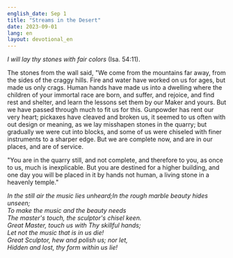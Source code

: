 ```yaml
---
english_date: Sep 1
title: "Streams in the Desert"
date: 2023-09-01
lang: en
layout: devotional_en
---
```





<p><em>I will lay thy stones with fair colors</em> (Isa. 54:11).

</p>

<p>The stones from the wall said, "We come from the mountains far away, from the sides of the craggy hills. Fire and water have worked on us for ages, but made us only crags. Human hands have made us into a dwelling where the children of your immortal race are born, and suffer, and rejoice, and find rest and shelter, and learn the lessons set them by our Maker and yours. But we have passed through much to fit us for this. Gunpowder has rent our very heart; pickaxes have cleaved and broken us, it seemed to us often with out design or meaning, as we lay misshapen stones in the quarry; but gradually we were cut into blocks, and some of us were chiseled with finer instruments to a sharper edge. But we are complete now, and are in our places, and are of service.

</p>

<p>"You are in the quarry still, and not complete, and therefore to you, as once to us, much is inexplicable. But you are destined for a higher building, and one day you will be placed in it by hands not human, a living stone in a heavenly temple."

</p>

<p><em>In the still air the music lies unheard;In the rough marble beauty hides unseen;<br/> To make the music and the beauty needs<br/> The master's touch, the sculptor's chisel keen.<br/> Great Master, touch us with Thy skillful hands;<br/> Let not the music that is in us die!<br/> Great Sculptor, hew and polish us; nor let,<br/> Hidden and lost, thy form within us lie!</em>

</p>

<p></p>